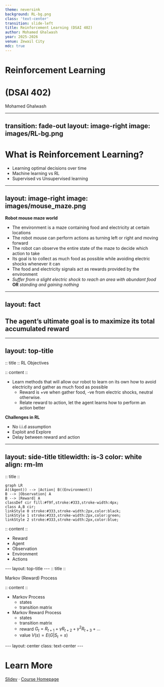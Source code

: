 ```yaml
---
theme: neversink
background: RL-bg.png
class: 'text-center'
transition: slide-left
title: Reinforcement Learning (DSAI 402)
author: Mohamed Ghalwash
year: 2025-2026
venue: Zewail City
mdc: true
---
```


# Reinforcement Learning 
# (DSAI 402)

Mohamed Ghalwash
<Email v="mghalwash@zewailcity.edu.eg" />

---
transition: fade-out
layout: image-right
image: images/RL-bg.png
---

# What is Reinforcement Learning?

- Learning optimal decisions over time
- Machine learning vs RL 
- Supervised vs Unsupervised learning 

<BottomBar/>

---
layout: image-right
image: images/mouse_maze.png
---

**Robot mouse maze world**

<v-clicks>

- The environment is a maze containing food and electricity at certain locations 
- The robot mouse can perform actions as turning left or right and moving forward  
- The robot can observe the entire state of the maze to decide which action to take 
- Its goal is to collect as much food as possible while avoiding electric shocks whenever it can
- The food and electricity signals act as rewards provided by the environment
- _Suffer from a slight electric shock to reach an area with abundant food_ **OR** _standing and gaining nothing_

</v-clicks>

<BottomBar/>

---
layout: fact
---

## The agent’s ultimate goal is to maximize its total accumulated reward

<BottomBar/>

---
layout: top-title
---
:: title :: 
RL Objectives 

:: content :: 

- Learn methods that will allow our robot to learn on its own how to avoid electricity and gather as much food as possible
  - Reward is +ve when gather food, -ve from electric shocks, neutral otherwise. 
  - Relate reward to action, let the agent learns how to perform an action better

**Challenges in RL**

- No i.i.d assumption 
- Exploit and Explore 
- Delay between reward and action 

<BottomBar/>

---
layout: side-title
titlewidth: is-3
color: white
align: rm-lm
---

:: title :: 

```mermaid {theme: 'neutral', scale: 1}
graph LR
A((Agent)) --> |Action| B((Environment))
B --> |Observation| A
B --> |Reward| A
classDef cir fill:#f9f,stroke:#333,stroke-width:4px;
class A,B cir;
linkStyle 0 stroke:#333,stroke-width:2px,color:black;
linkStyle 1 stroke:#333,stroke-width:2px,color:green;
linkStyle 2 stroke:#333,stroke-width:2px,color:blue;
```

:: content :: 

- Reward
- Agent 
- Observation 
- Environment 
- Actions 

<!-- :: note :: 

the term reinforcement comes from the fact that a reward obtained by an agent should reinforce its behavior in a positive or negative way -->

<BottomBar/>
---
layout: top-title 
---
:: title :: 

Markov (Reward) Process 

:: content :: 

- Markov Process 
  - states 
  - transition matrix 
- Markov Reward Process
  - states
  - transition matrix 
  - reward $G_t = R_{t+1} + \gamma R_{t+2} + \gamma^2 R_{t+3} + \ldots$
  - value $V(s) = E(G | S_t = s)$

<BottomBar/>
---
layout: center
class: text-center
---

# Learn More

[Slidev](https://sli.dev) · [Course Homepage](https://github.com/m-fakhry/DSAI-402-RL)
